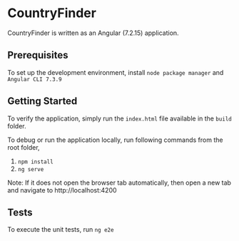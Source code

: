 # CountryFinder

CountryFinder is written as an Angular (7.2.15) application. 

## Prerequisites

To set up the development environment, install `node package manager` and `Angular CLI 7.3.9`

## Getting Started

To verify the application, simply run the `index.html` file available in the `build` folder.

To debug or run the application locally, run following commands from the root folder,

1. `npm install`
2. `ng serve`

Note: If it does not open the browser tab automatically, then open a new tab and navigate to http://localhost:4200

## Tests

To execute the unit tests, run `ng e2e`